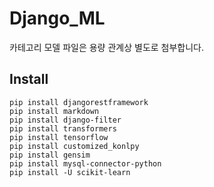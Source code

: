 # Django_ML

카테고리 모델 파일은 용량 관계상 별도로 첨부합니다.

## Install
    pip install djangorestframework
    pip install markdown
    pip install django-filter
    pip install transformers
    pip install tensorflow
    pip install customized_konlpy
    pip install gensim
    pip install mysql-connector-python
    pip install -U scikit-learn
